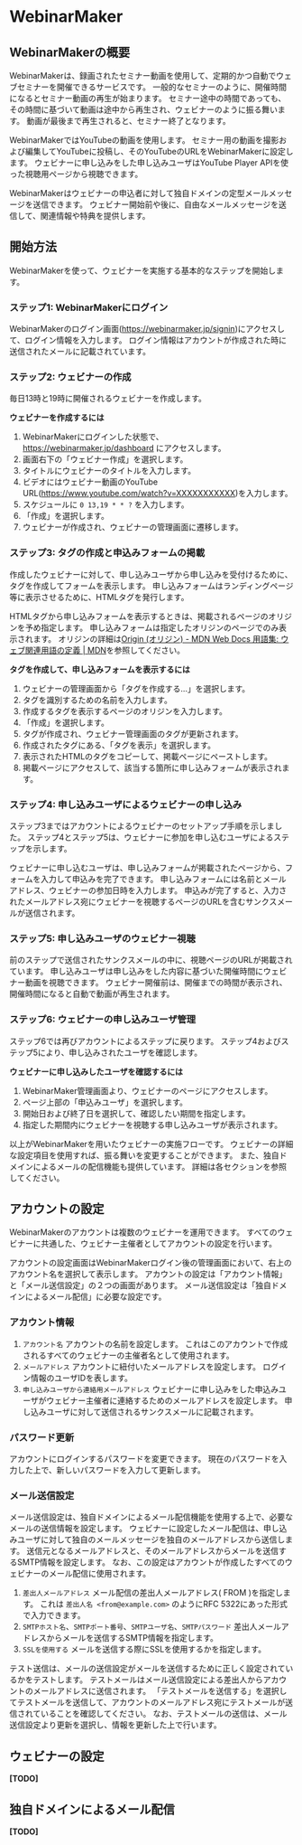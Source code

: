 # WebinarMaker

## WebinarMakerの概要

WebinarMakerは、録画されたセミナー動画を使用して、定期的かつ自動でウェブセミナーを開催できるサービスです。
一般的なセミナーのように、開催時間になるとセミナー動画の再生が始まります。
セミナー途中の時間であっても、その時間に基づいて動画は途中から再生され、ウェビナーのように振る舞います。
動画が最後まで再生されると、セミナー終了となります。

WebinarMakerではYouTubeの動画を使用します。
セミナー用の動画を撮影および編集してYouTubeに投稿し、そのYouTubeのURLをWebinarMakerに設定します。
ウェビナーに申し込みをした申し込みユーザはYouTube Player APIを使った視聴用ページから視聴できます。

WebinarMakerはウェビナーの申込者に対して独自ドメインの定型メールメッセージを送信できます。
ウェビナー開始前や後に、自由なメールメッセージを送信して、関連情報や特典を提供します。

## 開始方法

WebinarMakerを使って、ウェビナーを実施する基本的なステップを開始します。

### ステップ1: WebinarMakerにログイン

WebinarMakerのログイン画面(https://webinarmaker.jp/signin)にアクセスして、ログイン情報を入力します。
ログイン情報はアカウントが作成された時に送信されたメールに記載されています。

### ステップ2: ウェビナーの作成

毎日13時と19時に開催されるウェビナーを作成します。

**ウェビナーを作成するには**

  1. WebinarMakerにログインした状態で、 https://webinarmaker.jp/dashboard にアクセスします。
  2. 画面右下の「ウェビナー作成」を選択します。
  3. タイトルにウェビナーのタイトルを入力します。
  4. ビデオにはウェビナー動画のYouTube URL(https://www.youtube.com/watch?v=XXXXXXXXXXX)を入力します。
  5. スケジュールに `0 13,19 * * ?` を入力します。
  6. 「作成」を選択します。
  7. ウェビナーが作成され、ウェビナーの管理画面に遷移します。

### ステップ3: タグの作成と申込みフォームの掲載

作成したウェビナーに対して、申し込みユーザから申し込みを受付けるために、タグを作成してフォームを表示します。
申し込みフォームはランディングページ等に表示させるために、HTMLタグを発行します。

HTMLタグから申し込みフォームを表示するときは、掲載されるページのオリジンを予め指定します。
申し込みフォームは指定したオリジンのページでのみ表示されます。
オリジンの詳細は[Origin (オリジン) - MDN Web Docs 用語集: ウェブ関連用語の定義 | MDN](https://developer.mozilla.org/ja/docs/Glossary/Origin)を参照してください。

**タグを作成して、申し込みフォームを表示するには**

  1. ウェビナーの管理画面から「タグを作成する...」を選択します。
  2. タグを識別するための名前を入力します。
  3. 作成するタグを表示するページのオリジンを入力します。
  4. 「作成」を選択します。
  5. タグが作成され、ウェビナー管理画面のタグが更新されます。
  6. 作成されたタグにある、「タグを表示」を選択します。
  7. 表示されたHTMLのタグをコピーして、掲載ページにペーストします。
  8. 掲載ページにアクセスして、該当する箇所に申し込みフォームが表示されます。

### ステップ4: 申し込みユーザによるウェビナーの申し込み

ステップ3まではアカウントによるウェビナーのセットアップ手順を示しました。
ステップ4とステップ5は、ウェビナーに参加を申し込むユーザによるステップを示します。

ウェビナーに申し込むユーザは、申し込みフォームが掲載されたページから、フォームを入力して申込みを完了できます。
申し込みフォームには名前とメールアドレス、ウェビナーの参加日時を入力します。
申込みが完了すると、入力されたメールアドレス宛にウェビナーを視聴するページのURLを含むサンクスメールが送信されます。

### ステップ5: 申し込みユーザのウェビナー視聴

前のステップで送信されたサンクスメールの中に、視聴ページのURLが掲載されています。
申し込みユーザは申し込みをした内容に基づいた開催時間にウェビナー動画を視聴できます。
ウェビナー開催前は、開催までの時間が表示され、開催時間になると自動で動画が再生されます。

### ステップ6: ウェビナーの申し込みユーザ管理

ステップ6では再びアカウントによるステップに戻ります。
ステップ4およびステップ5により、申し込みされたユーザを確認します。

**ウェビナーに申し込みしたユーザを確認するには**

  1. WebinarMaker管理画面より、ウェビナーのページにアクセスします。
  2. ページ上部の「申込みユーザ」を選択します。
  3. 開始日および終了日を選択して、確認したい期間を指定します。
  4. 指定した期間内にウェビナーを視聴する申し込みユーザが表示されます。

以上がWebinarMakerを用いたウェビナーの実施フローです。
ウェビナーの詳細な設定項目を使用すれば、振る舞いを変更することができます。
また、独自ドメインによるメールの配信機能も提供しています。
詳細は各セクションを参照してください。

## アカウントの設定

WebinarMakerのアカウントは複数のウェビナーを運用できます。
すべてのウェビナーに共通した、ウェビナー主催者としてアカウントの設定を行います。

アカウントの設定画面はWebinarMakerログイン後の管理画面において、右上のアカウント名を選択して表示します。
アカウントの設定は「アカウント情報」と「メール送信設定」の２つの画面があります。
メール送信設定は「独自ドメインによるメール配信」に必要な設定です。

### アカウント情報

  1. `アカウント名` アカウントの名前を設定します。
     これはこのアカウントで作成されるすべてのウェビナーの主催者名として使用されます。
  2. `メールアドレス` アカウントに紐付いたメールアドレスを設定します。
     ログイン情報のユーザIDを表します。
  3. `申し込みユーザから連絡用メールアドレス` ウェビナーに申し込みをした申込みユーザがウェビナー主催者に連絡するためのメールアドレスを設定します。
     申し込みユーザに対して送信されるサンクスメールに記載されます。

### パスワード更新

アカウントにログインするパスワードを変更できます。
現在のパスワードを入力した上で、新しいパスワードを入力して更新します。

### メール送信設定

メール送信設定は、独自ドメインによるメール配信機能を使用する上で、必要なメールの送信情報を設定します。
ウェビナーに設定したメール配信は、申し込みユーザに対して独自のメールメッセージを独自のメールアドレスから送信します。
送信元となるメールアドレスと、そのメールアドレスからメールを送信するSMTP情報を設定します。
なお、この設定はアカウントが作成したすべてのウェビナーのメール配信に使用されます。

  1. `差出人メールアドレス` メール配信の差出人メールアドレス( FROM )を指定します。
     これは `差出人名 <from@example.com>` のようにRFC 5322にあった形式で入力できます。
  2. `SMTPホスト名`、`SMTPポート番号`、`SMTPユーザ名`、`SMTPパスワード` 差出人メールアドレスからメールを送信するSMTP情報を指定します。
  3. `SSLを使用する` メールを送信する際にSSLを使用するかを指定します。

テスト送信は、メールの送信設定がメールを送信するために正しく設定されているかをテストします。
テストメールはメール送信設定による差出人からアカウントのメールアドレスに送信されます。
「テストメールを送信する」を選択してテストメールを送信して、アカウントのメールアドレス宛にテストメールが送信されていることを確認してください。
なお、テストメールの送信は、メール送信設定より更新を選択し、情報を更新した上で行います。

## ウェビナーの設定

**[TODO]**

## 独自ドメインによるメール配信

**[TODO]**

